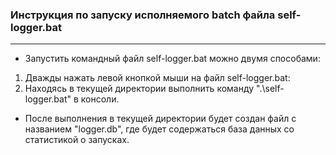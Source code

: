 ### Инструкция по запуску исполняемого batch файла self-logger.bat
* * *
* Запустить командный файл self-logger.bat можно двумя способами:

1. Дважды нажать левой кнопкой мыши на файл self-logger.bat:
1. Находясь в текущей директории выполнить команду ".\self-logger.bat" в консоли.

* После выполнения в текущей директории будет создан файл с названием "logger.db", где будет содержаться база данных со статистикой о запусках.